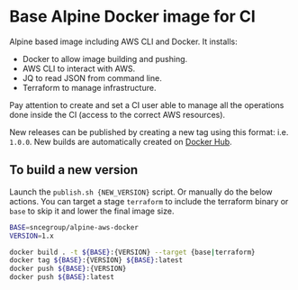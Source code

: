 # Base Alpine Docker image for CI

Alpine based image including AWS CLI and Docker. It installs:

- Docker to allow image building and pushing.
- AWS CLI to interact with AWS.
- JQ to read JSON from command line.
- Terraform to manage infrastructure.

Pay attention to create and set a CI user able to manage all the operations done inside the CI (access to the correct AWS resources).

New releases can be published by creating a new tag using this format: i.e. `1.0.0`.
New builds are automatically created on [Docker Hub](https://hub.docker.com/r/sncegroup/alpine-aws-docker).

## To build a new version

Launch the `publish.sh {NEW_VERSION}` script. Or manually do the below actions. You can target a stage `terraform` to include the terraform binary or `base` to skip it and lower the final image size.

```bash
BASE=sncegroup/alpine-aws-docker
VERSION=1.x

docker build . -t ${BASE}:{VERSION} --target {base|terraform}
docker tag ${BASE}:{VERSION} ${BASE}:latest
docker push ${BASE}:{VERSION}
docker push ${BASE}:latest
```